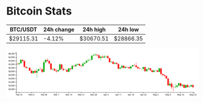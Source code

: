 # Bitcoin Stats

BTC/USDT|24h change|24h high|24h low|
|---|---|---|---|
|$29115.31|-4.12%|$30670.51|$28866.35|

<img src="./chart.svg">
